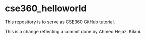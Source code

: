 # cse360_helloworld
This repository is to serve as CSE360 GitHub tutorial.

This is a change reflecting a commit done by Ahmed Hejazi Kilani.
